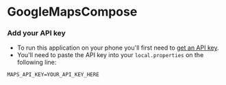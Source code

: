 # GoogleMapsCompose

[0]: https://developers.google.com/maps/documentation/android-sdk/get-api-key

### Add your API key
- To run this application on your phone you'll first need to [get an API key][0].
- You'll need to paste the API key into your ```local.properties``` on the following line:
```properties
MAPS_API_KEY=YOUR_API_KEY_HERE
```
